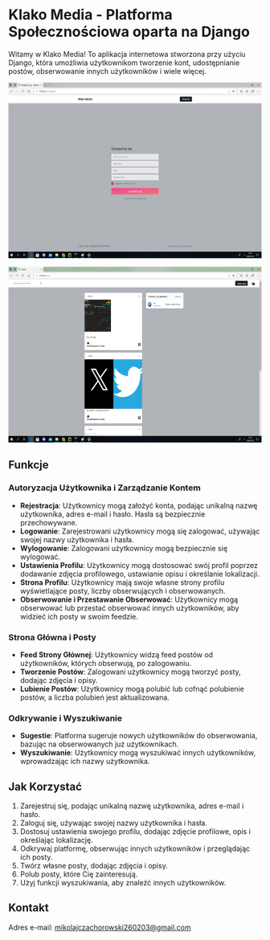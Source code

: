 # Klako Media - Platforma Społecznościowa oparta na Django

Witamy w Klako Media! To aplikacja internetowa stworzona przy użyciu Django, która umożliwia użytkownikom tworzenie kont, udostępnianie postów, obserwowanie innych użytkowników i wiele więcej.
<p align="center">
  <img src="App GUI/sign_up.png" alt="Zrzut ekranu interfejsu" width="600" height="350">
</p>

<p align="center">
  <img src="App GUI/home_page.png" alt="Zrzut ekranu interfejsu" width="600" height="350">
</p>

## Funkcje

### Autoryzacja Użytkownika i Zarządzanie Kontem

- **Rejestracja**: Użytkownicy mogą założyć konta, podając unikalną nazwę użytkownika, adres e-mail i hasło. Hasła są bezpiecznie przechowywane.
- **Logowanie**: Zarejestrowani użytkownicy mogą się zalogować, używając swojej nazwy użytkownika i hasła.
- **Wylogowanie**: Zalogowani użytkownicy mogą bezpiecznie się wylogować.
- **Ustawienia Profilu**: Użytkownicy mogą dostosować swój profil poprzez dodawanie zdjęcia profilowego, ustawianie opisu i określanie lokalizacji.
- **Strona Profilu**: Użytkownicy mają swoje własne strony profilu wyświetlające posty, liczby obserwujących i obserwowanych.
- **Obserwowanie i Przestawanie Obserwować**: Użytkownicy mogą obserwować lub przestać obserwować innych użytkowników, aby widzieć ich posty w swoim feedzie.

### Strona Główna i Posty

- **Feed Strony Głównej**: Użytkownicy widzą feed postów od użytkowników, których obserwują, po zalogowaniu.
- **Tworzenie Postów**: Zalogowani użytkownicy mogą tworzyć posty, dodając zdjęcia i opisy.
- **Lubienie Postów**: Użytkownicy mogą polubić lub cofnąć polubienie postów, a liczba polubień jest aktualizowana.

### Odkrywanie i Wyszukiwanie

- **Sugestie**: Platforma sugeruje nowych użytkowników do obserwowania, bazując na obserwowanych już użytkownikach.
- **Wyszukiwanie**: Użytkownicy mogą wyszukiwać innych użytkowników, wprowadzając ich nazwy użytkownika.

## Jak Korzystać

1. Zarejestruj się, podając unikalną nazwę użytkownika, adres e-mail i hasło.
2. Zaloguj się, używając swojej nazwy użytkownika i hasła.
3. Dostosuj ustawienia swojego profilu, dodając zdjęcie profilowe, opis i określając lokalizację.
4. Odkrywaj platformę, obserwując innych użytkowników i przeglądając ich posty.
5. Twórz własne posty, dodając zdjęcia i opisy.
6. Polub posty, które Cię zainteresują.
7. Użyj funkcji wyszukiwania, aby znaleźć innych użytkowników.

## Kontakt
Adres e-mail: mikolajczachorowski260203@gmail.com

